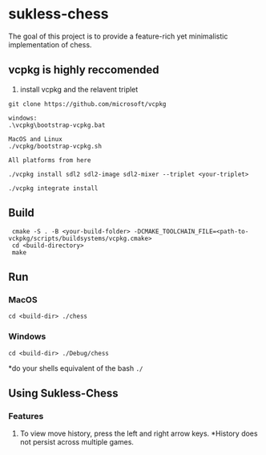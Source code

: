 # sukless-chess
The goal of this project is to provide a feature-rich yet minimalistic implementation of chess.
## vcpkg is highly reccomended
1. install vcpkg and the relavent triplet
```
git clone https://github.com/microsoft/vcpkg

windows:
.\vcpkg\bootstrap-vcpkg.bat

MacOS and Linux
./vcpkg/bootstrap-vcpkg.sh

All platforms from here

./vcpkg install sdl2 sdl2-image sdl2-mixer --triplet <your-triplet>

./vcpkg integrate install
```
## Build
```
 cmake -S . -B <your-build-folder> -DCMAKE_TOOLCHAIN_FILE=<path-to-vckpkg/scripts/buildsystems/vcpkg.cmake>
 cd <build-directory>
 make
 ```
 ## Run
 ### MacOS
 
```
cd <build-dir> ./chess
```
### Windows
```
cd <build-dir> ./Debug/chess
```
*do your shells equivalent of the bash ``` ./ ```
## Using Sukless-Chess

### Features
1. To view move history, press the left and right arrow keys. *History does not persist across multiple games.
